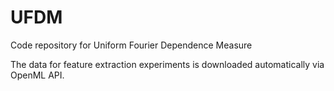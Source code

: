 # UFDM
Code repository for Uniform Fourier Dependence Measure

The data for feature extraction experiments is downloaded automatically via OpenML API.
